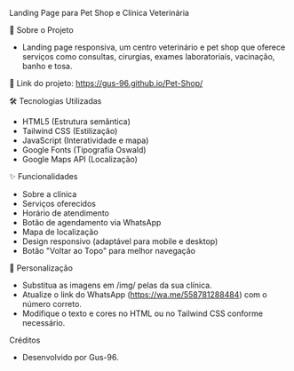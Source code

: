 Landing Page para Pet Shop e Clínica Veterinária

📌 Sobre o Projeto
- Landing page responsiva, um centro veterinário e pet shop que oferece serviços como consultas, cirurgias, exames laboratoriais, vacinação, banho e tosa.

🔗 Link do projeto: https://gus-96.github.io/Pet-Shop/

🛠️ Tecnologias Utilizadas
- HTML5 (Estrutura semântica)
- Tailwind CSS (Estilização)
- JavaScript (Interatividade e mapa)
- Google Fonts (Tipografia Oswald)
- Google Maps API (Localização)

✨ Funcionalidades
- Sobre a clínica
- Serviços oferecidos
- Horário de atendimento
- Botão de agendamento via WhatsApp
- Mapa de localização
- Design responsivo (adaptável para mobile e desktop)
- Botão "Voltar ao Topo" para melhor navegação

📝 Personalização
- Substitua as imagens em /img/ pelas da sua clínica.
- Atualize o link do WhatsApp (https://wa.me/558781288484) com o número correto.
- Modifique o texto e cores no HTML ou no Tailwind CSS conforme necessário.

Créditos
- Desenvolvido por Gus-96.
